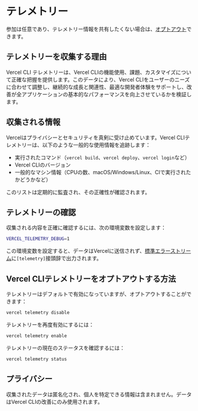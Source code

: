 # テレメトリー

参加は任意であり、テレメトリー情報を共有したくない場合は、[オプトアウト](#vercel-cliテレメトリーをオプトアウトする方法)できます。

## テレメトリーを収集する理由

Vercel CLI テレメトリーは、Vercel CLIの機能使用、課題、カスタマイズについて正確な把握を提供します。このデータにより、Vercel CLIをユーザーのニーズに合わせて調整し、継続的な成長と関連性、最適な開発者体験をサポートし、改善が全アプリケーションの基本的なパフォーマンスを向上させているかを検証します。

## 収集される情報

Vercelはプライバシーとセキュリティを真剣に受け止めています。Vercel CLIテレメトリーは、以下のような一般的な使用情報を追跡します：

- 実行されたコマンド（`vercel build`、`vercel deploy`、`vercel login`など）
- Vercel CLIのバージョン
- 一般的なマシン情報（CPUの数、macOS/Windows/Linux、CIで実行されたかどうかなど）

このリストは定期的に監査され、その正確性が確認されます。

## テレメトリーの確認

収集される内容を正確に確認するには、次の環境変数を設定します：

```bash
VERCEL_TELEMETRY_DEBUG=1
```

この環境変数を設定すると、データはVercelに送信されず、[標準エラーストリーム](https://ja.wikipedia.org/wiki/標準ストリーム)に`[telemetry]`接頭辞で出力されます。

## Vercel CLIテレメトリーをオプトアウトする方法

テレメトリーはデフォルトで有効になっていますが、オプトアウトすることができます：

```bash
vercel telemetry disable
```

テレメトリーを再度有効にするには：

```bash
vercel telemetry enable
```

テレメトリーの現在のステータスを確認するには：

```bash
vercel telemetry status
```

## プライバシー

収集されたデータは匿名化され、個人を特定できる情報は含まれません。データはVercel CLIの改善にのみ使用されます。

